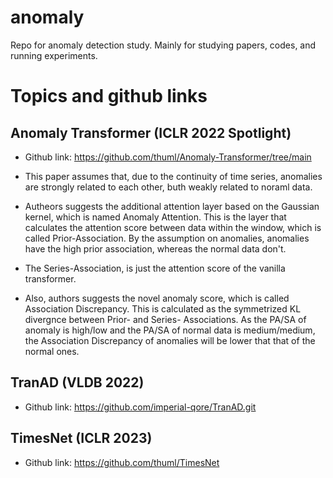 # anomaly

Repo for anomaly detection study. 
Mainly for studying papers, codes, and running experiments.

# Topics and github links

## Anomaly Transformer (ICLR 2022 Spotlight)
- Github link: https://github.com/thuml/Anomaly-Transformer/tree/main

- This paper assumes that, due to the continuity of time series, anomalies are strongly related to each other, buth weakly related to noraml data.

- Autheors suggests the additional attention layer based on the Gaussian kernel, which is named Anomaly Attention. This is the layer that calculates the attention score between data within the window, which is called Prior-Association. By the assumption on anomalies, anomalies have the high prior association, whereas the normal data don't.

- The Series-Association, is just the attention score of the vanilla transformer.

- Also, authors suggests the novel anomaly score, which is called Association Discrepancy. This is calculated as the symmetrized KL divergnce between Prior- and Series- Associations. As the PA/SA of anomaly is high/low and the PA/SA of normal data is medium/medium, the Association Discrepancy of anomalies will be lower that that of the normal ones.


## TranAD (VLDB 2022)
- Github link: https://github.com/imperial-qore/TranAD.git

## TimesNet (ICLR 2023)
- Github link: https://github.com/thuml/TimesNet
